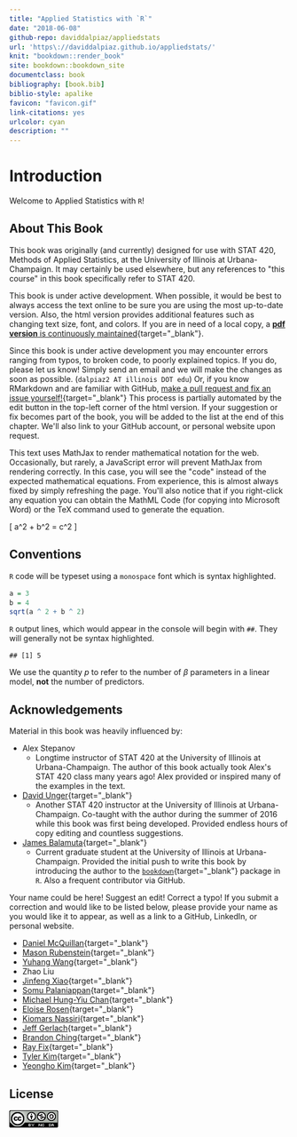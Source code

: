 ```yaml
--- 
title: "Applied Statistics with `R`"
date: "2018-06-08"
github-repo: daviddalpiaz/appliedstats
url: 'https\://daviddalpiaz.github.io/appliedstats/'
knit: "bookdown::render_book"
site: bookdown::bookdown_site
documentclass: book
bibliography: [book.bib]
biblio-style: apalike
favicon: "favicon.gif"
link-citations: yes
urlcolor: cyan
description: ""
---
```




# Introduction

Welcome to Applied Statistics with `R`!

## About This Book

This book was originally (and currently) designed for use with STAT 420, Methods of Applied Statistics, at the University of Illinois at Urbana-Champaign. It may certainly be used elsewhere, but any references to "this course" in this book specifically refer to STAT 420.

This book is under active development. When possible, it would be best to always access the text online to be sure you are using the most up-to-date version. Also, the html version provides additional features such as changing text size, font, and colors. If you are in need of a local copy, a [**pdf version** is continuously maintained](http://daviddalpiaz.github.io/appliedstats/applied_statistics.pdf){target="_blank"}.

Since this book is under active development you may encounter errors ranging from typos, to broken code, to poorly explained topics. If you do, please let us know! Simply send an email and we will make the changes as soon as possible. (`dalpiaz2 AT illinois DOT edu`) Or, if you know RMarkdown and are familiar with GitHub, [make a pull request and fix an issue yourself!](https://github.com/daviddalpiaz/appliedstats){target="_blank"} This process is partially automated by the edit button in the top-left corner of the html version. If your suggestion or fix becomes part of the book, you will be added to the list at the end of this chapter. We'll also link to your GitHub account, or personal website upon request.

This text uses MathJax to render mathematical notation for the web. Occasionally, but rarely, a JavaScript error will prevent MathJax from rendering correctly. In this case, you will see the "code" instead of the expected mathematical equations. From experience, this is almost always fixed by simply refreshing the page. You'll also notice that if you right-click any equation you can obtain the MathML Code (for copying into Microsoft Word) or the TeX command used to generate the equation.

\[
a^2 + b^2 = c^2
\]

## Conventions

`R` code will be typeset using a `monospace` font which is syntax highlighted.


```r
a = 3
b = 4
sqrt(a ^ 2 + b ^ 2)
```

`R` output lines, which would appear in the console will begin with `##`. They will generally not be syntax highlighted.


```
## [1] 5
```

We use the quantity $p$ to refer to the number of $\beta$ parameters in a linear model, **not** the number of predictors.

## Acknowledgements

Material in this book was heavily influenced by:

- Alex Stepanov
    - Longtime instructor of STAT 420 at the University of Illinois at Urbana-Champaign. The author of this book actually took Alex's STAT 420 class many years ago! Alex provided or inspired many of the examples in the text.
- [David Unger](http://publish.illinois.edu/dunger/){target="_blank"}
    - Another STAT 420 instructor at the University of Illinois at Urbana-Champaign. Co-taught with the author during the summer of 2016 while this book was first being developed. Provided endless hours of copy editing and countless suggestions.
- [James Balamuta](http://www.thecoatlessprofessor.com/){target="_blank"}
    - Current graduate student at the University of Illinois at Urbana-Champaign. Provided the initial push to write this book by introducing the author to the [`bookdown`](https://bookdown.org/yihui/bookdown/){target="_blank"} package in `R`. Also a frequent contributor via GitHub.

Your name could be here! Suggest an edit! Correct a typo! If you submit a correction and would like to be listed below, please provide your name as you would like it to appear, as well as a link to a GitHub, LinkedIn, or personal website.

- [Daniel McQuillan](https://github.com/dmcquillan314){target="_blank"}
- [Mason Rubenstein](https://github.com/mruben09){target="_blank"}
- [Yuhang Wang](https://github.com/yuhangwang){target="_blank"}
- Zhao Liu
- [Jinfeng Xiao](https://github.com/JinfengXiao){target="_blank"}
- [Somu Palaniappan](https://www.linkedin.com/in/somupalaniappan){target="_blank"}
- [Michael Hung-Yiu Chan](https://www.linkedin.com/in/michaelchan2newyork){target="_blank"}
- [Eloise Rosen](https://github.com/EloiseRosen){target="_blank"}
- [Kiomars Nassiri](https://www.linkedin.com/in/kiomars-nassiri-kahnamooee/){target="_blank"}
- [Jeff Gerlach](https://github.com/jeffgerlach){target="_blank"}
- [Brandon Ching](https://github.com/linuxdream){target="_blank"}
- [Ray Fix](https://github.com/rayfix){target="_blank"}
- [Tyler Kim](https://github.com/tyler-thetyrant/){target="_blank"}
- [Yeongho Kim](https://github.com/yeonghoey/){target="_blank"}

## License

![This work is licensed under a [Creative Commons Attribution-NonCommercial-ShareAlike 4.0 International License](http://creativecommons.org/licenses/by-nc-sa/4.0/).](images/cc.png)
